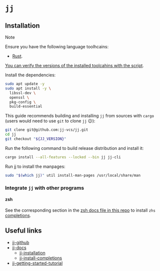# `jj`

## Installation

> [!NOTE]
>
> Ensure you have the following language toolhcains:
> - [Rust](../../system-setup/toolchains/rust/README.md).
>
> [You can verify the versions of the installed toolcahins with the script](../../system-setup/toolchains/README.md#verify-versions-of-the-installed-toolchains).

Install the dependencies:

```bash
sudo apt update -y
sudo apt install -y \
  libssl-dev \
  openssl \
  pkg-config \
  build-essential
```

This guide recommends building and installing `jj` from sources with `cargo` (users would need to use `git` to clone `jj` 😉):

```bash
git clone git@github.com:jj-vcs/jj.git
cd jj
git checkout "${JJ_VERSION}"
```

Run the following command to build release distribution and install it:

```bash
cargo install --all-features --locked --bin jj jj-cli
```

Run jj to install the manpages:

```bash
sudo "$(which jj)" util install-man-pages /usr/local/share/man
```

### Integrate `jj` with other programs

#### zsh

See the corresponding section in the [zsh docs file in this repo](../../zsh/README.md#jj) to install `zhs` [completions][jj-install-completions].

## Useful links

- [jj-github][jj-github]
- [jj-docs][jj-docs]
  - [jj-installation][jj-installation]
  - [jj-install-completions][jj-install-completions]
- [jj-getting-started-tutorial][jj-getting-started-tutorial]

[jj-github]: https://github.com/jj-vcs/jj
[jj-docs]: https://jj-vcs.github.io/jj/latest/
[jj-installation]: https://jj-vcs.github.io/jj/latest/install-and-setup/
[jj-install-completions]: https://jj-vcs.github.io/jj/latest/install-and-setup/#command-line-completion
[jj-getting-started-tutorial]: https://www.youtube.com/watch?v=cZqFaMlufDY
